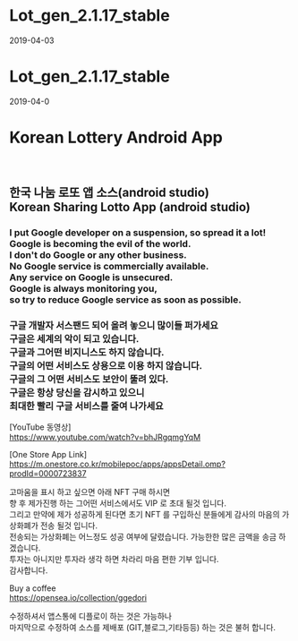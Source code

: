 # Lot_gen_2.1.17_stable
2019-04-03
# Lot_gen_2.1.17_stable
2019-04-0
<h1>Korean Lottery Android App</h1><br>
<h2>
한국 나눔 로또 앱 소스(android studio)<br>
Korean Sharing Lotto App (android studio)<br>
</h2>

<h3>
I put Google developer on a suspension, so spread it a lot!<br>
Google is becoming the evil of the world.<br>
I don't do Google or any other business.<br>
No Google service is commercially available.<br>
Any service on Google is unsecured.<br>
Google is always monitoring you, <br> so try to reduce Google service as soon as possible.<br>
</h3>

<h3>
구글 개발자 서스팬드 되어 올려 놓으니 많이들 퍼가세요 <br />
구글은 세계의 악이 되고 있습니다.<br />
구글과 그어떤 비지니스도 하지 않습니다. <br />
구글의 어떤 서비스도 상용으로 이용 하지 않습니다. <br />
구글의 그 어떤 서비스도 보안이 뚤려 있다.<br />
구글은 항상 당신을 감시하고 있으니<br> 최대한 빨리 구글 서비스를 줄여 나가세요<br />
</h3>

[YouTube 동영상]<br />
https://www.youtube.com/watch?v=bhJRgqmgYqM


[One Store App Link] <br />
https://m.onestore.co.kr/mobilepoc/apps/appsDetail.omp?prodId=0000723837


고마움을 표시 하고 싶으면 아래 NFT 구매 하시면 <br>
향 후 제가진행 하는 그어떤 서비스에서도 VIP 로 초대 될것 입니다.<br />
그리고 만약에 제가 성공하게 된다면 초기 NFT 를 구입하신 분들에게 감사의 마음의 가상화폐가 전송 될것 입니다.<br>
전송되는 가상화폐는 어느정도 성공 여부에 달렸습니다. 가능한한 많은 금액을 송금 하겠습니다.<br>
투자는 아니지만 투자라 생각 하면 차라리 마음 편한 기부 입니다.<br>
감사합니다.<BR>
 
Buy a coffee   
https://opensea.io/collection/ggedori

수정하셔서 앱스통에 디플로이 하는 것은 가능하나<br>
마지막으로 수정하여 소스를 제배포 (GIT,블로그,기타등등) 하는 것은 불허 합니다. 
